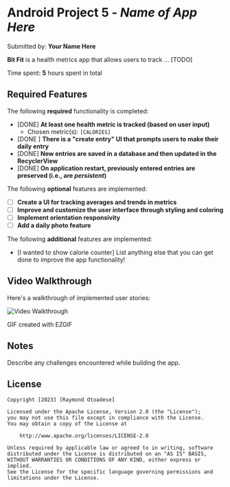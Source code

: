 # Android Project 5 - *Name of App Here*

Submitted by: **Your Name Here**

**Bit Fit** is a health metrics app that allows users to track ... [TODO] 

Time spent: **5** hours spent in total

## Required Features

The following **required** functionality is completed:

- [DONE] **At least one health metric is tracked (based on user input)**
  - Chosen metric(s): `[CALORIES]`
- [DONE ] **There is a "create entry" UI that prompts users to make their daily entry**
- [DONE] **New entries are saved in a database and then updated in the RecyclerView**
- [DONE] **On application restart, previously entered entries are preserved (i.e., are *persistent*)**
 
The following **optional** features are implemented:

- [ ] **Create a UI for tracking averages and trends in metrics**
- [ ] **Improve and customize the user interface through styling and coloring**
- [ ] **Implement orientation responsivity**
- [ ] **Add a daily photo feature**

The following **additional** features are implemented:

- [I wanted to show calorie counter] List anything else that you can get done to improve the app functionality!

## Video Walkthrough

Here's a walkthrough of implemented user stories:

<img src='http://i.imgur.com/link/to/your/gif/file.gif' title='Video Walkthrough' width='' alt='Video Walkthrough' />

<!-- EZGIF.COM -->

GIF created with EZGIF

<!-- Recommended tools:
[Kap](https://getkap.co/) for macOS
[ScreenToGif](https://www.screentogif.com/) for Windows
[peek](https://github.com/phw/peek) for Linux. -->

## Notes

Describe any challenges encountered while building the app.

## License

    Copyright [2023] [Raymond Otoadese]

    Licensed under the Apache License, Version 2.0 (the "License");
    you may not use this file except in compliance with the License.
    You may obtain a copy of the License at

        http://www.apache.org/licenses/LICENSE-2.0

    Unless required by applicable law or agreed to in writing, software
    distributed under the License is distributed on an "AS IS" BASIS,
    WITHOUT WARRANTIES OR CONDITIONS OF ANY KIND, either express or implied.
    See the License for the specific language governing permissions and
    limitations under the License.
